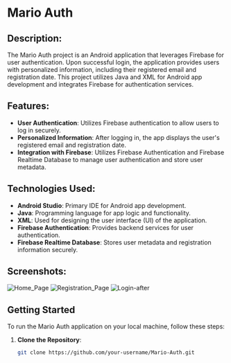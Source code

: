 # Mario Auth

## Description:

The Mario Auth project is an Android application that leverages Firebase for user authentication. Upon successful login, the application provides users with personalized information, including their registered email and registration date. This project utilizes Java and XML for Android app development and integrates Firebase for authentication services.

## Features:

- **User Authentication**: Utilizes Firebase authentication to allow users to log in securely.
- **Personalized Information**: After logging in, the app displays the user's registered email and registration date.
- **Integration with Firebase**: Utilizes Firebase Authentication and Firebase Realtime Database to manage user authentication and store user metadata.

## Technologies Used:

- **Android Studio**: Primary IDE for Android app development.
- **Java**: Programming language for app logic and functionality.
- **XML**: Used for designing the user interface (UI) of the application.
- **Firebase Authentication**: Provides backend services for user authentication.
- **Firebase Realtime Database**: Stores user metadata and registration information securely.

## Screenshots:

![Home_Page](https://github.com/Shivarora22/MarioAuth/assets/104933581/1683b8e5-2639-4ebc-9cc9-57cb0dc36277)
![Registration_Page](https://github.com/Shivarora22/MarioAuth/assets/104933581/0a378c39-3a69-444e-8fb9-58f3e0095708)
![Login-after](https://github.com/Shivarora22/MarioAuth/assets/104933581/0280fe08-f04f-46be-9bc1-5b0a8a9c8bad)

## Getting Started

To run the Mario Auth application on your local machine, follow these steps:

1. **Clone the Repository**:
   ```bash
   git clone https://github.com/your-username/Mario-Auth.git
